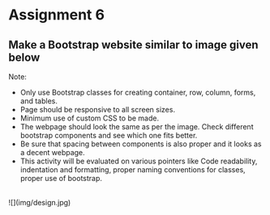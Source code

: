 # Assignment 6 
## Make a Bootstrap website similar to image given below

Note: 
- Only use Bootstrap classes for creating container, row, column, forms, and tables.
- Page should be responsive to all screen sizes.
- Minimum use of custom CSS to be made.
- The webpage should look the same as per the image. Check different bootstrap components and see which one fits better. 
- Be sure that spacing between components is also proper and it looks as a decent webpage.
- This activity will be evaluated on various pointers like Code readability, indentation and formatting, proper naming conventions for classes, proper use of bootstrap. 
<br>
![](img/design.jpg)